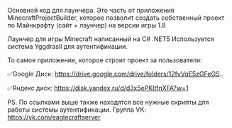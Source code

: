 Основной код для лаунчера. Это часть от приложения MinecraftProjectBuilder, 
которое позволит создать собственный проект по Майнкрафту (сайт + лаунчер) на версии игры 1.8

Лаунчер для игры Minecraft написанный на C# .NET5
Используется система Yggdrasil для аутентификации.



То самое приложение, которое строит проект за пользователя:

✅Google Диск: https://drive.google.com/drive/folders/12fvVqE5zGFeGS..

✅Яндекс диск: https://disk.yandex.ru/d/d3x5ePKItfnXFA?w=1

PS. По ссылками выше также находятся все нужные скрипты для работы системы аутентификации.
Группа VK: https://vk.com/eaglecraftserver
